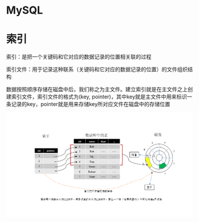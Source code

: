 # MySQL

# 索引

索引：是把一个关键码和它对应的数据记录的位置相关联的过程

索引文件：用于记录这种联系（关键码和它对应的数据记录的位置）的文件组织结构

数据按照顺序存储在磁盘中后，我们称之为主文件。建立索引就是在主文件之上创建索引文件，索引文件的格式为(key, pointer)，其中key就是主文件中用来标识一条记录的key，pointer就是用来存储key所对应文件在磁盘中的存储位置

<div align="center"> <img src="../pictures//index.png"/> </div><br>
